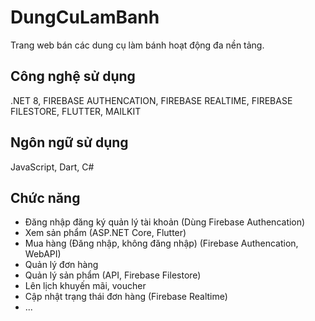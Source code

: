 # DungCuLamBanh
Trang web bán các dung cụ làm bánh hoạt động đa nền tảng.
## Công nghệ sử dụng
.NET 8, FIREBASE AUTHENCATION, FIREBASE REALTIME, FIREBASE FILESTORE, FLUTTER, MAILKIT
## Ngôn ngữ sử dụng
JavaScript, Dart, C#
## Chức năng
* Đăng nhập đăng ký quản lý tài khoản (Dùng Firebase Authencation)
* Xem sản phẩm (ASP.NET Core, Flutter)
* Mua hàng (Đăng nhập, không đăng nhập) (Firebase Authencation, WebAPI)
* Quản lý đơn hàng 
* Quản lý sản phẩm (API, Firebase Filestore)
* Lên lịch khuyến mãi, voucher
* Cập nhật trạng thái đơn hàng (Firebase Realtime)
* ...
